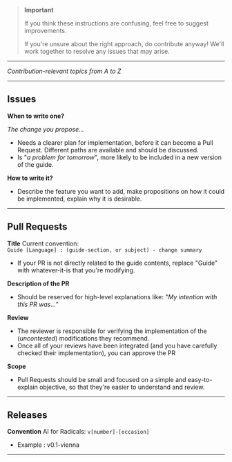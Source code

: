
> **Important**
> 
>If you think these instructions are confusing, feel free to suggest improvements.
>
>If you're unsure about the right approach, do contribute anyway! We'll work together to resolve any issues that may arise.

-------------------

*Contribution-relevant topics from A to Z*

-------------------
## Issues

**When to write one?** 

*The change you propose...*
- Needs a clearer plan for implementation, before it can become a Pull Request. Different paths are available and should be discussed.
- Is "_a problem for tomorrow_", more likely to be included in a new version of the guide.  

**How to write it?**
- Describe the feature you want to add, make propositions on how it could be implemented, explain why it is desirable.

-------------------
## Pull Requests

**Title**
Current convention:   
`Guide [Language] : (guide-section, or subject) - change summary`
- If your PR is not directly related to the guide contents, replace "Guide" with whatever-it-is that you're modifying.

**Description of the PR** 
- Should be reserved for high-level explanations like: "_My intention with this PR was..._"

**Review**
- The reviewer is responsible for verifying the implementation of the (*uncontested*) modifications they recommend. 
- Once all of your reviews have been integrated (and you have carefully checked their implementation), you can approve the PR

**Scope**
- Pull Requests should be small and focused on a simple and easy-to-explain objective, so that they're easier to understand and review. 

-------------------
## Releases

**Convention** AI for Radicals: `v[number]-[occasion]` 
- Example : v0.1-vienna

-------------------
